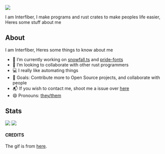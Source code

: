 ![](https://i.giphy.com/media/W6dMBdAdBgdcObSE5E/giphy.webp)

I am Interfiber, I make programs and rust crates to make peoples life easier, Heres some stuff about me

## About
I am Interfiber, Heres some things to know about me
- 🔭 I’m currently working on [snowfall.ts](https://github.com/Interfiber/snowfall.ts) and [pride-fonts](https://github.com/Interfiber/pride-fonts-wrapper)
- 👯 I’m looking to collaborate with other rust programmers
- 💻 I really like automating things
- 🥅 Goals: Contribute more to Open Source projects, and collaborate with people
- 📬 If you wish to contact me, shoot me a issue over [here](https://github.com/Interfiber/Interfiber/issues)
- 😄 Pronouns: [they/them](https://pronoun.is/they/.../themselves)
## Stats
![](https://github-profile-trophy.vercel.app/?username=Interfiber&theme=onedark)
![](https://github-readme-stats.vercel.app/api?username=Interfiber)
#### CREDITS
The gif is from [here](https://giphy.com/gifs/hello-cross-stitch-cute-W6dMBdAdBgdcObSE5E).
